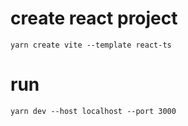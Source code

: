 # create react project

```
yarn create vite --template react-ts
```

# run

```
yarn dev --host localhost --port 3000
```
